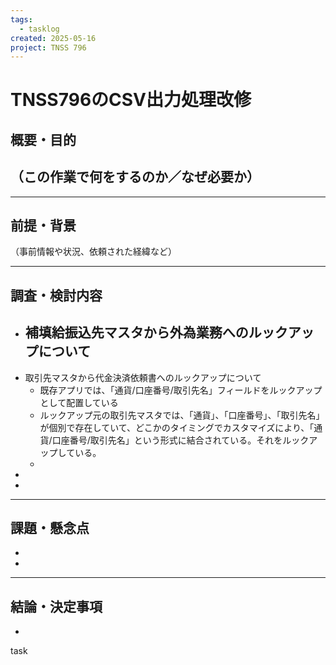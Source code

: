```yaml
---
tags:
  - tasklog
created: 2025-05-16
project: TNSS 796
---
```



# TNSS796のCSV出力処理改修

## 概要・目的

（この作業で何をするのか／なぜ必要か）
- 

---

## 前提・背景

（事前情報や状況、依頼された経緯など）

---

## 調査・検討内容

- 補填給振込先マスタから外為業務へのルックアップについて
	- 
- 取引先マスタから代金決済依頼書へのルックアップについて
	- 既存アプリでは、「通貨/口座番号/取引先名」フィールドをルックアップとして配置している
	- ルックアップ元の取引先マスタでは、「通貨」、「口座番号」、「取引先名」が個別で存在していて、どこかのタイミングでカスタマイズにより、「通貨/口座番号/取引先名」という形式に結合されている。それをルックアップしている。
	- 
- 
- 

---

## 課題・懸念点

- 
- 

---

## 結論・決定事項

- 
task